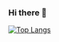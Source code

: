 ### Hi there 👋

[![Top Langs](https://github-readme-stats.vercel.app/api/top-langs/?username=dddoog9)](https://github.com/dddoog9/github-readme-stats)
